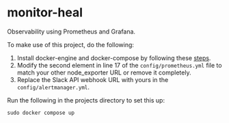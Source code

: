 # monitor-heal
Observability using Prometheus and Grafana. 

To make use of this project, do the following:
1. Install docker-engine and docker-compose by following these [steps](https://docs.docker.com/engine/install/).
2. Modify the second element in line 17 of the `config/prometheus.yml` file to match your other node_exporter URL or remove it completely. 
3. Replace the Slack API webhook URL with yours in the `config/alertmanager.yml`.

Run the following in the projects directory to set this up:
```
sudo docker compose up
```
